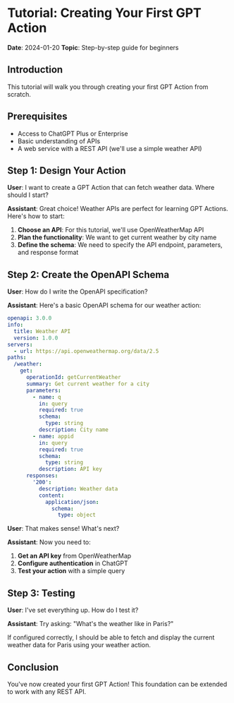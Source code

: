 # Tutorial: Creating Your First GPT Action

**Date**: 2024-01-20
**Topic**: Step-by-step guide for beginners

## Introduction

This tutorial will walk you through creating your first GPT Action from scratch.

## Prerequisites

- Access to ChatGPT Plus or Enterprise
- Basic understanding of APIs
- A web service with a REST API (we'll use a simple weather API)

## Step 1: Design Your Action

**User**: I want to create a GPT Action that can fetch weather data. Where should I start?

**Assistant**: Great choice! Weather APIs are perfect for learning GPT Actions. Here's how to start:

1. **Choose an API**: For this tutorial, we'll use OpenWeatherMap API
2. **Plan the functionality**: We want to get current weather by city name
3. **Define the schema**: We need to specify the API endpoint, parameters, and response format

## Step 2: Create the OpenAPI Schema

**User**: How do I write the OpenAPI specification?

**Assistant**: Here's a basic OpenAPI schema for our weather action:

```yaml
openapi: 3.0.0
info:
  title: Weather API
  version: 1.0.0
servers:
  - url: https://api.openweathermap.org/data/2.5
paths:
  /weather:
    get:
      operationId: getCurrentWeather
      summary: Get current weather for a city
      parameters:
        - name: q
          in: query
          required: true
          schema:
            type: string
          description: City name
        - name: appid
          in: query
          required: true
          schema:
            type: string
          description: API key
      responses:
        '200':
          description: Weather data
          content:
            application/json:
              schema:
                type: object
```

**User**: That makes sense! What's next?

**Assistant**: Now you need to:

1. **Get an API key** from OpenWeatherMap
2. **Configure authentication** in ChatGPT
3. **Test your action** with a simple query

## Step 3: Testing

**User**: I've set everything up. How do I test it?

**Assistant**: Try asking: "What's the weather like in Paris?"

If configured correctly, I should be able to fetch and display the current weather data for Paris using your weather action.

## Conclusion

You've now created your first GPT Action! This foundation can be extended to work with any REST API.
